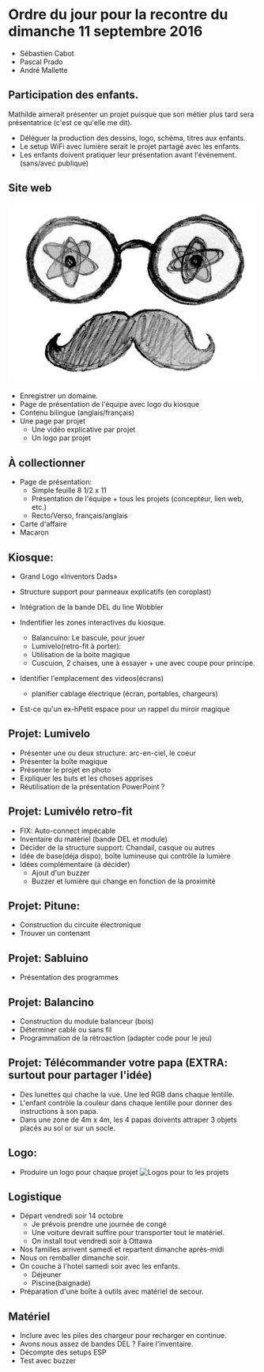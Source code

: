 # Ordre du jour pour la recontre du dimanche 11 septembre 2016
 
 - Sébastien Cabot
 - Pascal Prado
 - André Mallette

## Participation des enfants.

Mathilde aimerait présenter un projet puisque que son métier plus tard sera présentatrice (c'est ce qu'elle me dit).

- Déléguer la production des dessins, logo, schéma, titres aux enfants.
- Le setup WiFi avec lumière serait le projet partagé avec les enfants.
- Les enfants doivent pratiquer leur présentation avant l'événement. (sans/avec publique)

  
## Site web

![Logo «Inventors Dads»](./image/logo-inventors-dads-joe-10-sept.jpg "par Jonathan, le 10 septembre 2016")

- Enregistrer un domaine.
- Page de présentation de l'équipe avec logo du kiosque
- Contenu bilingue (anglais/français)
- Une page par projet
  - Une vidéo explicative par projet
  - Un logo par projet

## À collectionner

- Page de présentation:
  -  Simple feuille 8 1/2 x 11
  -  Présentation de l'équipe + tous les projets (concepteur, lien web, etc.)
  -  Recto/Verso, français/anglais
- Carte d'affaire
- Macaron
  
## Kiosque:

  - Grand Logo «Inventors Dads»
  - Structure support pour panneaux explicatifs (en coroplast)
  - Intégration de la bande DEL du line Wobbler
  - Indentifier les zones interactives du kiosque.
    - Balancuino: Le bascule, pour jouer
    - Lumivelo(retro-fit à porter):
    - Utilisation de la boite magique
    - Cuscuion, 2 chaises, une à essayer + une avec coupe pour principe.
  - Identifier l'emplacement des videos(écrans)
    - planifier cablage électrique (écran, portables, chargeurs)

  - Est-ce qu'un ex-hPetit espace pour un rappel du miroir magique

## Projet: Lumivelo

  - Présenter une ou deux structure: arc-en-ciel, le coeur
  - Présenter la boîte magique
  - Présenter le projet en photo
  - Expliquer les buts et les choses apprises
  - Réutilisation de la présentation PowerPoint ?

## Projet: Lumivélo retro-fit

  - FIX: Auto-connect impécable
  - Inventaire du matériel (bande DEL et module)
  - Décider de la structure support: Chandail, casque ou autres
  - Idée de base(déja dispo), boîte lumineuse qui contrôle la lumière
  - Idées complémentaire (à décider)
    - Ajout d'un buzzer
    - Buzzer et lumière qui change en fonction de la proximité

## Projet: Pitune:

  - Construction du circuite électronique
  - Trouver un contenant

## Projet: Sabluino

  - Présentation des programmes

## Projet: Balancino

  - Construction du module balanceur (bois)
  - Déterminer cablé ou sans fil
  - Programmation de la rétroaction (adapter code pour le jeu)

## Projet: Télécommander votre papa (EXTRA: surtout pour partager l'idée)

  - Des lunettes qui chache la vue. Une led RGB dans chaque lentille.
  - L'enfant contrôle la couleur dans chaque lentille pour donner des instructions à son papa.
  - Dans une zone de 4m x 4m, les 4 papas doivents attraper 3 objets placés au sol or sur un socle.

## Logo:

  - Produire un logo pour chaque projet
![Logos pour to les projets](image/logo-mathilde-11-sept.jpg "par Mathilde, dimanche 11 septembre")

## Logistique

  - Départ vendredi soir 14 octobre
    - Je prévois prendre une journée de congé
    - Une voiture devrait suffire pour transporter tout le matériel.
    - On install tout vendredi soir à Ottawa
  - Nos familles arrivent samedi et repartent dimanche après-midi
  - Nous on remballer dimanche soir.
  - On couche à l'hotel samedi soir avec les enfants.
    - Déjeuner
    - Piscine(baignade)
  - Préparation d'une boîte à outils avec matériel de secour.

## Matériel
  - Inclure avec les piles des chargeur pour recharger en continue.
  - Avons nous assez de bandes DEL ? Faire l'inventaire.
  - Décompte des setups ESP
  - Test avec buzzer
